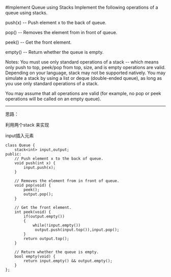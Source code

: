 #Implement Queue using Stacks
Implement the following operations of a queue using stacks.

push(x) -- Push element x to the back of queue.

pop() -- Removes the element from in front of queue.

peek() -- Get the front element.

empty() -- Return whether the queue is empty.

Notes:
You must use only standard operations of a stack -- which means only push to top, peek/pop from top, size, and is empty operations are valid.
Depending on your language, stack may not be supported natively. You may simulate a stack by using a list or deque 
(double-ended queue), as long as you use only standard operations of a stack.

You may assume that all operations are valid (for example, no pop or peek operations will be called on an empty queue).


---

思路：

利用两个stack 来实现

input插入元素 
```
class Queue {
    stack<int> input,output;
public:
    // Push element x to the back of queue.
    void push(int x) {
        input.push(x);
    }

    // Removes the element from in front of queue.
    void pop(void) {
        peek();
        output.pop();
    }

    // Get the front element.
    int peek(void) {
        if(output.empty())
        {
            while(!input.empty())
             output.push(input.top()),input.pop();
        }
        return output.top();
    }

    // Return whether the queue is empty.
    bool empty(void) {
        return input.empty() && output.empty();
    }
};
```
